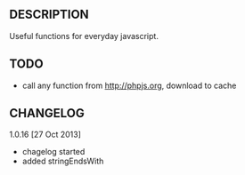 DESCRIPTION
-----------
Useful functions for everyday javascript.

TODO
----
- call any function from http://phpjs.org, download to cache

CHANGELOG
---------
1.0.16 [27 Oct 2013]  
- chagelog started
- added stringEndsWith

